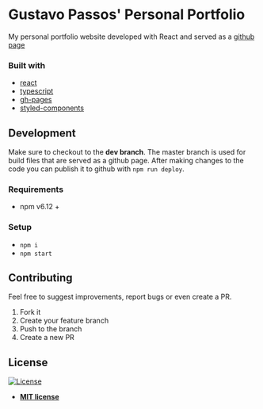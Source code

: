 # Gustavo Passos' Personal Portfolio

My personal portfolio website developed with React and served as a [github page](https://theguspassos.github.io/#/)


### Built with

- [react](https://reactjs.org/)
- [typescript](https://www.typescriptlang.org/docs/home.html)
- [gh-pages](https://www.npmjs.com/package/gh-pages)
- [styled-components](https://styled-components.com/)

## Development

Make sure to checkout to the **dev branch**. The master branch is used for build files that are served as a github page.
After making changes to the code you can publish it to github with `npm run deploy`.

### Requirements

- npm v6.12 +

### Setup

- `npm i`
- `npm start`

## Contributing

Feel free to suggest improvements, report bugs or even create a PR.

1. Fork it
2. Create your feature branch
3. Push to the branch
4. Create a new PR

## License

[![License](http://img.shields.io/:license-mit-blue.svg?style=flat-square)](http://badges.mit-license.org)

- **[MIT license](http://opensource.org/licenses/mit-license.php)**
